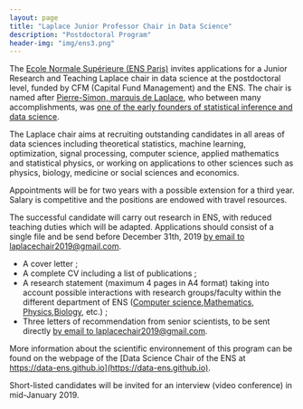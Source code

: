 ```yaml
---
layout: page
title: "Laplace Junior Professor Chair in Data Science"
description: "Postdoctoral Program"
header-img: "img/ens3.png"
---
```


The [Ecole Normale Supérieure (ENS Paris)](http://www.ens.fr) invites applications for a Junior Research and Teaching  Laplace chair in data science at the postdoctoral level, funded by CFM (Capital Fund Management) and the ENS. The chair is named after [Pierre-Simon, marquis de Laplace](https://en.wikipedia.org/wiki/Pierre-Simon_Laplace), who between many accomplishments, was [one of the early founders of statistical inference and data science](https://en.wikipedia.org/wiki/Pierre-Simon_Laplace#Analytic_theory_of_probabilities).

The Laplace chair aims at recruiting outstanding candidates in all areas of data sciences including theoretical statistics, machine learning, optimization, signal processing, computer science, applied mathematics and statistical physics, or working on applications to other sciences such as physics, biology, medicine or social sciences and economics.

Appointments will be for two years with a possible extension for a third year. Salary is competitive and the positions are endowed with travel resources.

The successful candidate will carry out research in ENS, with reduced teaching duties which will be adapted. Applications should consist of a single file and be send before December 31th, 2019 [by email to laplacechair2019@gmail.com](mailto:laplacechair2019@gmail.com).

- A cover letter ;
- A complete CV including a list of publications ;
- A research statement (maximum 4 pages in A4 format) taking into account possible interactions with research groups/faculty within the different department of ENS ([Computer science](https://www.di.ens.fr/),[Mathematics](http://www.math.ens.fr/), [Physics](http://www.phys.ens.fr/?lang=en),[Biology](http://www.biologie.ens.fr/depbio/?lang=fr), etc.) ;
- Three letters of recommendation from senior scientists, to be sent directly [by email to laplacechair2019@gmail.com](mailto:laplacechair2019@gmail.com).

More information about the scientific environnement of this program can be found on the webpage of the [Data Science Chair of the ENS at https://data-ens.github.io](https://data-ens.github.io).

Short-listed candidates will be invited for an interview (video conference) in mid-January 2019.
